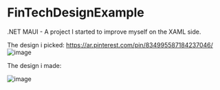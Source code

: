 # FinTechDesignExample
.NET MAUI - A project I started to improve myself on the XAML side.

The design i picked: https://ar.pinterest.com/pin/834995587184237046/
![image](https://user-images.githubusercontent.com/36519570/217011929-0403a91b-13f9-4365-b629-0dc1b788c113.png)

The design i made:

![image](https://user-images.githubusercontent.com/36519570/217012740-cb290f6f-f0fb-49f9-837a-de76861bb3c5.png)
